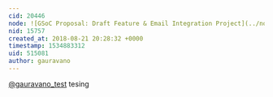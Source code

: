 ```yaml
---
cid: 20446
node: ![GSoC Proposal: Draft Feature & Email Integration Project](../notes/gauravano/02-18-2018/gsoc-proposal-email-integration-project)
nid: 15757
created_at: 2018-08-21 20:28:32 +0000
timestamp: 1534883312
uid: 515081
author: gauravano
---
```


[@gauravano_test](/profile/gauravano_test) tesing